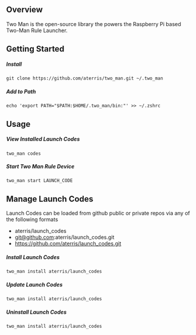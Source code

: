 ## Overview

Two Man is the open-source library the powers the Raspberry Pi based Two-Man Rule Launcher.

## Getting Started

##### Install

````
git clone https://github.com/aterris/two_man.git ~/.two_man
````

##### Add to Path

````
echo 'export PATH="$PATH:$HOME/.two_man/bin:"' >> ~/.zshrc
````

## Usage

##### View Installed Launch Codes
````
two_man codes
````

##### Start Two Man Rule Device

````
two_man start LAUNCH_CODE
````

## Manage Launch Codes

Launch Codes can be loaded from github public or private repos via any of the following formats

* aterris/launch_codes
* git@github.com:aterris/launch_codes.git
* https://github.com/aterris/launch_codes.git


##### Install Launch Codes
````
two_man install aterris/launch_codes
````

##### Update Launch Codes
````
two_man install aterris/launch_codes
````

##### Uninstall Launch Codes
````
two_man install aterris/launch_codes
````

